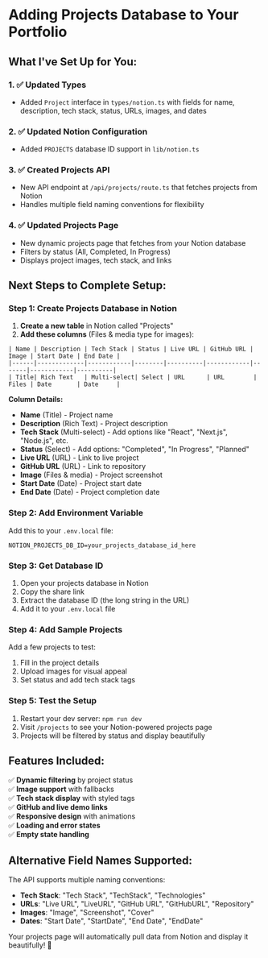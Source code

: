 # Adding Projects Database to Your Portfolio

## What I've Set Up for You:

### 1. ✅ **Updated Types**

- Added `Project` interface in `types/notion.ts` with fields for name, description, tech stack, status, URLs, images, and dates

### 2. ✅ **Updated Notion Configuration**

- Added `PROJECTS` database ID support in `lib/notion.ts`

### 3. ✅ **Created Projects API**

- New API endpoint at `/api/projects/route.ts` that fetches projects from Notion
- Handles multiple field naming conventions for flexibility

### 4. ✅ **Updated Projects Page**

- New dynamic projects page that fetches from your Notion database
- Filters by status (All, Completed, In Progress)
- Displays project images, tech stack, and links

## Next Steps to Complete Setup:

### Step 1: Create Projects Database in Notion

1. **Create a new table** in Notion called "Projects"
2. **Add these columns** (Files & media type for images):

```
| Name | Description | Tech Stack | Status | Live URL | GitHub URL | Image | Start Date | End Date |
|------|-------------|------------|--------|----------|------------|-------|------------|----------|
| Title| Rich Text   | Multi-select| Select | URL      | URL        | Files | Date       | Date     |
```

**Column Details:**

- **Name** (Title) - Project name
- **Description** (Rich Text) - Project description
- **Tech Stack** (Multi-select) - Add options like "React", "Next.js", "Node.js", etc.
- **Status** (Select) - Add options: "Completed", "In Progress", "Planned"
- **Live URL** (URL) - Link to live project
- **GitHub URL** (URL) - Link to repository
- **Image** (Files & media) - Project screenshot
- **Start Date** (Date) - Project start date
- **End Date** (Date) - Project completion date

### Step 2: Add Environment Variable

Add this to your `.env.local` file:

```
NOTION_PROJECTS_DB_ID=your_projects_database_id_here
```

### Step 3: Get Database ID

1. Open your projects database in Notion
2. Copy the share link
3. Extract the database ID (the long string in the URL)
4. Add it to your `.env.local` file

### Step 4: Add Sample Projects

Add a few projects to test:

1. Fill in the project details
2. Upload images for visual appeal
3. Set status and add tech stack tags

### Step 5: Test the Setup

1. Restart your dev server: `npm run dev`
2. Visit `/projects` to see your Notion-powered projects page
3. Projects will be filtered by status and display beautifully

## Features Included:

✅ **Dynamic filtering** by project status  
✅ **Image support** with fallbacks  
✅ **Tech stack display** with styled tags  
✅ **GitHub and live demo links**  
✅ **Responsive design** with animations  
✅ **Loading and error states**  
✅ **Empty state handling**

## Alternative Field Names Supported:

The API supports multiple naming conventions:

- **Tech Stack**: "Tech Stack", "TechStack", "Technologies"
- **URLs**: "Live URL", "LiveURL", "GitHub URL", "GitHubURL", "Repository"
- **Images**: "Image", "Screenshot", "Cover"
- **Dates**: "Start Date", "StartDate", "End Date", "EndDate"

Your projects page will automatically pull data from Notion and display it beautifully! 🚀
